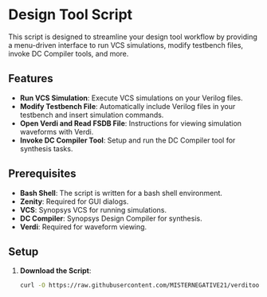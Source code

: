 # Design Tool Script

This script is designed to streamline your design tool workflow by providing a menu-driven interface to run VCS simulations, modify testbench files, invoke DC Compiler tools, and more.

## Features

- **Run VCS Simulation**: Execute VCS simulations on your Verilog files.
- **Modify Testbench File**: Automatically include Verilog files in your testbench and insert simulation commands.
- **Open Verdi and Read FSDB File**: Instructions for viewing simulation waveforms with Verdi.
- **Invoke DC Compiler Tool**: Setup and run the DC Compiler tool for synthesis tasks.

## Prerequisites

- **Bash Shell**: The script is written for a bash shell environment.
- **Zenity**: Required for GUI dialogs.
- **VCS**: Synopsys VCS for running simulations.
- **DC Compiler**: Synopsys Design Compiler for synthesis.
- **Verdi**: Required for waveform viewing.

## Setup

1. **Download the Script**:
   ```bash
   curl -O https://raw.githubusercontent.com/MISTERNEGATIVE21/verditools/master/verditools.sh  | bash
